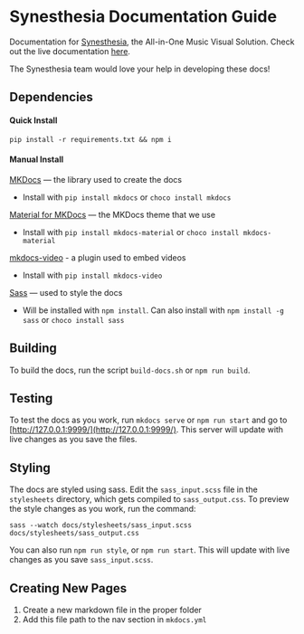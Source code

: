 # Synesthesia Documentation Guide

Documentation for [Synesthesia](https://synesthesia.live/), the All-in-One Music Visual Solution. Check out the live documentation [here](https://app.synesthesia.live/docs/).

The Synesthesia team would love your help in developing these docs!

## Dependencies

#### Quick Install

`pip install -r requirements.txt && npm i`

#### Manual Install

[MKDocs](https://www.mkdocs.org/) — the library used to create the docs

- Install with `pip install mkdocs` or `choco install mkdocs`

[Material for MKDocs](https://squidfunk.github.io/mkdocs-material/) — the MKDocs theme that we use

- Install with `pip install mkdocs-material` or `choco install mkdocs-material`

[mkdocs-video](https://pypi.org/project/mkdocs-video/) - a plugin used to embed videos

- Install with `pip install mkdocs-video`

[Sass](https://sass-lang.com/) — used to style the docs

- Will be installed with `npm install`. Can also install with `npm install -g sass` or `choco install sass`

## Building

To build the docs, run the script `build-docs.sh` or `npm run build`.

## Testing

To test the docs as you work, run `mkdocs serve` or `npm run start` and go to [http://127.0.0.1:9999/](http://127.0.0.1:9999/). This server will update with live changes as you save the files.

## Styling

The docs are styled using sass. Edit the `sass_input.scss` file in the `stylesheets` directory, which gets compiled to `sass_output.css`. To preview the style changes as you work, run the command:

`sass --watch docs/stylesheets/sass_input.scss docs/stylesheets/sass_output.css`

You can also run `npm run style`, or `npm run start`. This will update with live changes as you save `sass_input.scss`.

## Creating New Pages

1. Create a new markdown file in the proper folder
2. Add this file path to the nav section in `mkdocs.yml`
